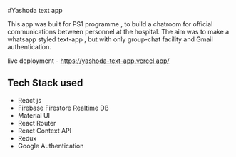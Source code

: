 #Yashoda text app

This app was built for PS1 programme , to build a chatroom for official communications between personnel at the hospital.
The aim was to make a whatsapp styled text-app , but with only group-chat facility and Gmail authentication.

live deployment - https://yashoda-text-app.vercel.app/

## Tech Stack used
- React js
- Firebase Firestore Realtime DB
- Material UI
- React Router
- React Context API
- Redux
- Google Authentication


